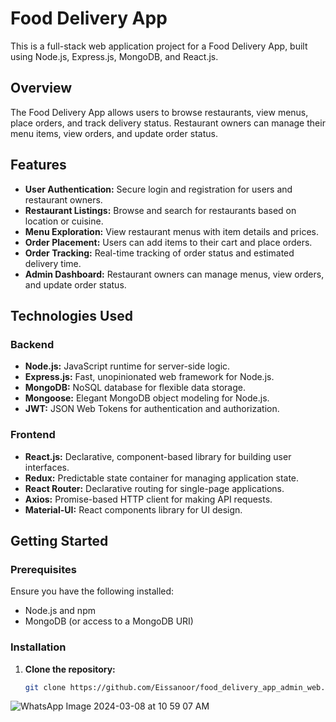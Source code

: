 # Food Delivery App

This is a full-stack web application project for a Food Delivery App, built using Node.js, Express.js, MongoDB, and React.js.

## Overview

The Food Delivery App allows users to browse restaurants, view menus, place orders, and track delivery status. Restaurant owners can manage their menu items, view orders, and update order status.

## Features

- **User Authentication:** Secure login and registration for users and restaurant owners.
- **Restaurant Listings:** Browse and search for restaurants based on location or cuisine.
- **Menu Exploration:** View restaurant menus with item details and prices.
- **Order Placement:** Users can add items to their cart and place orders.
- **Order Tracking:** Real-time tracking of order status and estimated delivery time.
- **Admin Dashboard:** Restaurant owners can manage menus, view orders, and update order status.

## Technologies Used

### Backend
- **Node.js:** JavaScript runtime for server-side logic.
- **Express.js:** Fast, unopinionated web framework for Node.js.
- **MongoDB:** NoSQL database for flexible data storage.
- **Mongoose:** Elegant MongoDB object modeling for Node.js.
- **JWT:** JSON Web Tokens for authentication and authorization.

### Frontend
- **React.js:** Declarative, component-based library for building user interfaces.
- **Redux:** Predictable state container for managing application state.
- **React Router:** Declarative routing for single-page applications.
- **Axios:** Promise-based HTTP client for making API requests.
- **Material-UI:** React components library for UI design.

## Getting Started

### Prerequisites

Ensure you have the following installed:
- Node.js and npm
- MongoDB (or access to a MongoDB URI)

### Installation

1. **Clone the repository:**
   ```bash
   git clone https://github.com/Eissanoor/food_delivery_app_admin_web.git
  ![WhatsApp Image 2024-03-08 at 10 59 07 AM](https://github.com/Eissanoor/food_delivery_app_admin_web/assets/86971746/045a5ce0-c77a-4ecd-9288-2c21774fa3dc)


